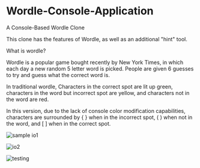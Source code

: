 # Wordle-Console-Application

A Console-Based Wordle Clone

This clone has the features of Wordle, as well as an additional "hint" tool.

What is wordle?

Wordle is a popular game bought recently by New York Times, in which each day a new random 5 letter word is picked.
People are given 6 guesses to try and guess what the correct word is.

In traditional wordle, Characters in the correct spot are lit up green, characters in the word but incorrect spot are yellow, and characters not in the word are red.

In this version, due to the lack of console color modification capabilities, characters are surrounded by { } when in the incorrect spot, ( ) when not in the word, and [ ] when in the correct spot.

![sample io1](https://user-images.githubusercontent.com/70182638/191555346-b3acf114-5829-4df0-894c-322b02664cf8.png)

![io2](https://user-images.githubusercontent.com/70182638/191555369-bf4736d1-bf8d-4703-9776-34f6f8d9920b.png)

![testing](https://user-images.githubusercontent.com/70182638/191555396-c21918c1-03d5-4755-9932-2c5e33b0343b.png)
